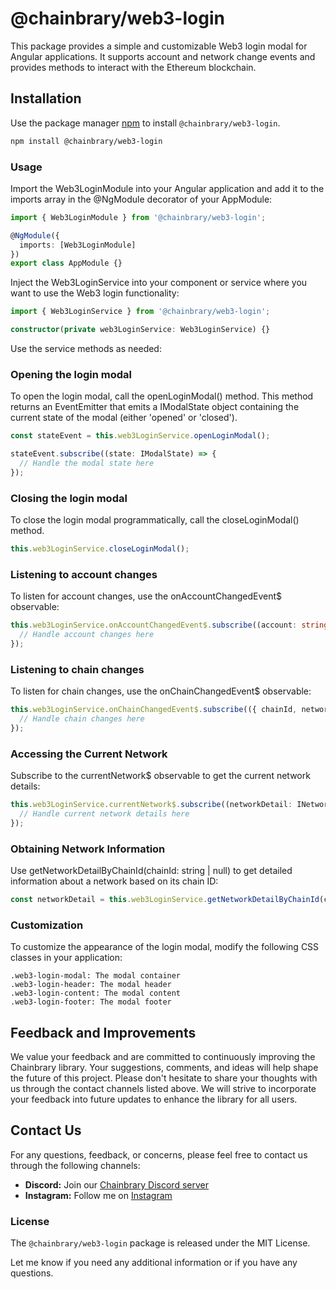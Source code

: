 # @chainbrary/web3-login

This package provides a simple and customizable Web3 login modal for Angular applications. It supports account and network change events and provides methods to interact with the Ethereum blockchain.

## Installation

Use the package manager [npm](https://www.npmjs.com/package/@chainbrary/web3-login) to install `@chainbrary/web3-login`.

```bash
npm install @chainbrary/web3-login
```

### Usage

Import the Web3LoginModule into your Angular application and add it to the imports array in the @NgModule decorator of your AppModule:

```typescript
import { Web3LoginModule } from '@chainbrary/web3-login';

@NgModule({
  imports: [Web3LoginModule]
})
export class AppModule {}
```

Inject the Web3LoginService into your component or service where you want to use the Web3 login functionality:

```typescript
import { Web3LoginService } from '@chainbrary/web3-login';

constructor(private web3LoginService: Web3LoginService) {}
```

Use the service methods as needed:

### Opening the login modal

To open the login modal, call the openLoginModal() method. This method returns an EventEmitter that emits a IModalState object containing the current state of the modal (either 'opened' or 'closed').

```typescript
const stateEvent = this.web3LoginService.openLoginModal();

stateEvent.subscribe((state: IModalState) => {
  // Handle the modal state here
});
```

### Closing the login modal

To close the login modal programmatically, call the closeLoginModal() method.

```typescript
this.web3LoginService.closeLoginModal();
```

### Listening to account changes

To listen for account changes, use the onAccountChangedEvent$ observable:

```typescript
this.web3LoginService.onAccountChangedEvent$.subscribe((account: string | undefined) => {
  // Handle account changes here
});
```

### Listening to chain changes

To listen for chain changes, use the onChainChangedEvent$ observable:

```typescript
this.web3LoginService.onChainChangedEvent$.subscribe(({ chainId, networkName }) => {
  // Handle chain changes here
});
```

### Accessing the Current Network

Subscribe to the currentNetwork$ observable to get the current network details:

```typescript
this.web3LoginService.currentNetwork$.subscribe((networkDetail: INetworkDetail | null) => {
  // Handle current network details here
});
```

### Obtaining Network Information

Use getNetworkDetailByChainId(chainId: string | null) to get detailed information about a network based on its chain ID:

```typescript
const networkDetail = this.web3LoginService.getNetworkDetailByChainId(chainId);
```

### Customization

To customize the appearance of the login modal, modify the following CSS classes in your application:

```
.web3-login-modal: The modal container
.web3-login-header: The modal header
.web3-login-content: The modal content
.web3-login-footer: The modal footer
```

## Feedback and Improvements

We value your feedback and are committed to continuously improving the Chainbrary library. Your suggestions, comments, and ideas will help shape the future of this project. Please don't hesitate to share your thoughts with us through the contact channels listed above. We will strive to incorporate your feedback into future updates to enhance the library for all users.

## Contact Us

For any questions, feedback, or concerns, please feel free to contact us through the following channels:

- **Discord:** Join our [Chainbrary Discord server](https://discord.gg/6gjntSegP5)
- **Instagram:** Follow me on [Instagram](https://www.instagram.com/rafael.salei/)

### License

The `@chainbrary/web3-login` package is released under the MIT License.

Let me know if you need any additional information or if you have any questions.
